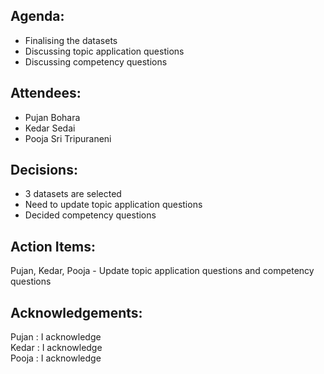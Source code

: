 ## Agenda:

- Finalising the datasets
- Discussing topic application questions
- Discussing competency questions

## Attendees: 

- Pujan Bohara
- Kedar Sedai
- Pooja Sri Tripuraneni

## Decisions:

- 3 datasets are selected
- Need to update topic application questions
- Decided competency questions

## Action Items:

Pujan, Kedar, Pooja - Update topic application questions and competency questions

## Acknowledgements:

Pujan : I acknowledge <br>
Kedar : I acknowledge <br>
Pooja : I acknowledge <br>
